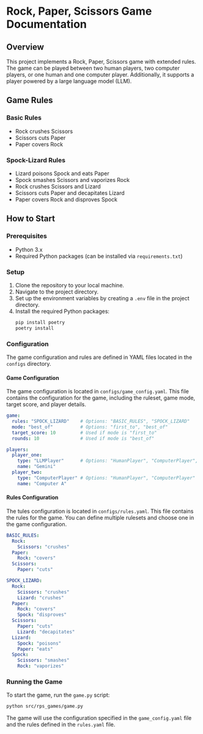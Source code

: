 # Rock, Paper, Scissors Game Documentation

## Overview

This project implements a Rock, Paper, Scissors game with extended rules. The game can be played between two human players, two computer players, or one human and one computer player. Additionally, it supports a player powered by a large language model (LLM).

## Game Rules

### Basic Rules

- Rock crushes Scissors
- Scissors cuts Paper
- Paper covers Rock

### Spock-Lizard Rules

- Lizard poisons Spock and eats Paper
- Spock smashes Scissors and vaporizes Rock
- Rock crushes Scissors and Lizard
- Scissors cuts Paper and decapitates Lizard
- Paper covers Rock and disproves Spock

## How to Start

### Prerequisites

- Python 3.x
- Required Python packages (can be installed via `requirements.txt`)

### Setup

1. Clone the repository to your local machine.
2. Navigate to the project directory.
3. Set up the environment variables by creating a `.env` file in the project directory.
4. Install the required Python packages:
   ```sh
   pip install poetry
   poetry install
   ```

### Configuration

The game configuration and rules are defined in YAML files located in the `configs` directory.

#### Game Configuration

The game configuration is located in `configs/game_config.yaml`. This file contains the configuration for the game, including the ruleset, game mode, target score, and player details.

```yaml
game:
  rules: "SPOCK_LIZARD"    # Options: "BASIC_RULES", "SPOCK_LIZARD"
  mode: "best_of"          # Options: "first_to", "best_of"
  target_score: 10         # Used if mode is "first_to"
  rounds: 10               # Used if mode is "best_of"

players:
  player_one:
    type: "LLMPlayer"      # Options: "HumanPlayer", "ComputerPlayer", "LLMPlayer"
    name: "Gemini"
  player_two:
    type: "ComputerPlayer" # Options: "HumanPlayer", "ComputerPlayer"
    name: "Computer A"
```

#### Rules Configuration

The tules configuration is located in `configs/rules.yaml`. This file contains the rules for the game. You can define multiple rulesets and choose one in the game configuration.

```yaml
BASIC_RULES:
  Rock:
    Scissors: "crushes"
  Paper:
    Rock: "covers"
  Scissors:
    Paper: "cuts"

SPOCK_LIZARD:
  Rock:
    Scissors: "crushes"
    Lizard: "crushes"
  Paper:
    Rock: "covers"
    Spock: "disproves"
  Scissors:
    Paper: "cuts"
    Lizard: "decapitates"
  Lizard:
    Spock: "poisons"
    Paper: "eats"
  Spock:
    Scissors: "smashes"
    Rock: "vaporizes"
```

### Running the Game

To start the game, run the `game.py` script:

```sh
python src/rps_games/game.py
```

The game will use the configuration specified in the `game_config.yaml` file and the rules defined in the `rules.yaml` file.

